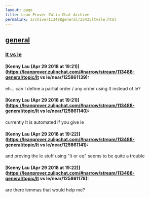 ```yaml
---
layout: page
title: Lean Prover Zulip Chat Archive 
permalink: archive/113488general/25435ltvsle.html
---
```


## [general](index.html)
### [lt vs le](25435ltvsle.html)

#### [Kenny Lau (Apr 29 2018 at 19:21)](https://leanprover.zulipchat.com/#narrow/stream/113488-general/topic/lt vs le/near/125861139):
eh... can I define a partial order / any order using lt instead of le?

#### [Kenny Lau (Apr 29 2018 at 19:21)](https://leanprover.zulipchat.com/#narrow/stream/113488-general/topic/lt vs le/near/125861140):
currently lt is automated if you give le

#### [Kenny Lau (Apr 29 2018 at 19:22)](https://leanprover.zulipchat.com/#narrow/stream/113488-general/topic/lt vs le/near/125861141):
and proving the le stuff using "lt or eq" seems to be quite a trouble

#### [Kenny Lau (Apr 29 2018 at 19:22)](https://leanprover.zulipchat.com/#narrow/stream/113488-general/topic/lt vs le/near/125861178):
are there lemmas that would help me?

